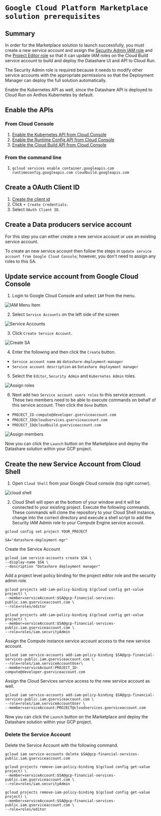 # ```Google Cloud Platform Marketplace solution prerequisites```
## Summary

In order for the Marketplace solution to launch successfully, you must create a new
service account and assign the [Security Admin IAM role](https://cloud.google.com/iam/docs/understanding-roles#iam-roles)
and the [Project Editor role](https://cloud.google.com/iam/docs/understanding-roles#primitive_role_definitions)
so that it can update IAM roles on the Cloud Build service account
to build and deploy the Datashare UI and API to Cloud Run.

The Security Admin role is required because it needs to modify other service
accounts with the appropriate permissions so that the Deployment Manager can deploy the full
solution automatically. 

Enable the Kubernetes API as well, since the Datashare API is deployed to Cloud Run on Anthos Kubernetes by default.  

## Enable the APIs

### From Cloud Console
1. [Enable the Kubernetes API from Cloud Console](https://console.cloud.google.com/apis/library/container.googleapis.com)
2. [Enable the Runtime Config API from Cloud Console](https://console.cloud.google.com/apis/library/runtimeconfig.googleapis.com)
3. [Enable the Cloud Build API from Cloud Console](https://console.cloud.google.com/apis/library/cloudbuild.googleapis.com)

### From the command line
1. `gcloud services enable container.googleapis.com runtimeconfig.googleapis.com cloudbuild.googleapis.com`

## Create a OAuth Client ID
1. [Create the client id](https://console.cloud.google.com/apis/credentials)
2. Click `+ Create Credentials`.
3. Select `OAuth Client ID`.

## Create a Data producers service account
For this step you can either create a new service account or use an existing service account.

To create an new service account then follow the steps in `Update service account from Google Cloud Console`; however, you don't need to assign any roles to this SA.

## Update service account from Google Cloud Console
1. Login to Google Cloud Console and select `IAM` from the menu.

![IAM Menu Item](images/IAM.png "IAM Menu Item")

2. Select `Service Accounts` on the left side of the screen

![Service Accounts](images/iam-select-service-account.png)

3. Click `Create Service Account`.

![Create SA](images/iam-create-sa.png)

4. Enter the following and then click the `Create` button. 
* `Service account name` as `datashare-deployment-manager`
* `Service account description` as `Datashare deployment manager`

5. Select the `Editor`, `Security Admin` and `Kubernetes Admin` roles.

![Assign roles](images/iam-assign-roles-to-sa.png)

6. Next add two `Service account users roles` to this service account.  These two members need to be able to execute commands on behalf of this service account. Then click the `Done` button. 
* `PROJECT_ID-compute@developer.gserviceaccount.com`
* `PROJECT_ID@cloudservices.gserviceaccount.com`
* `PROJECT_ID@cloudbuild.gserviceaccount.com`

![Assign members](images/iam-assign-members-to-sa.png)

Now you can click the `Launch` button on the Marketplace and deploy the Datashare solution within your GCP project. 

## Create the new Service Account from Cloud Shell
1. Open `Cloud Shell` from your Google Cloud console (top right corner).

![cloud shell](images/cloud-shell.png "cloud shell")


2. Cloud Shell will open at the bottom of your window and it will be connected to your existing project. Execute the following commands.
These commands will clone the repository to your Cloud Shell instance, change into the correct directory and execute a 
shell script to add the Security IAM Admin role to your Compute Engine service account.

```
gcloud config set project YOUR_PROJECT

SA="datashare-deployment-mgr"
```

Create the Service Account
```
gcloud iam service-accounts create $SA \
--display-name $SA \
--description "Datashare deployment manager"
```

Add a project level policy binding for the project editor role and the security admin role. 
```
gcloud projects add-iam-policy-binding $(gcloud config get-value project) \
--member=serviceAccount:$SA@gcp-financial-services-public.iam.gserviceaccount.com \
--role=roles/editor

gcloud projects add-iam-policy-binding $(gcloud config get-value project) \
--member=serviceAccount:$SA@gcp-financial-services-public.iam.gserviceaccount.com \
--role=roles/iam.securityAdmin
```

Assign the Compute instance service account access to the new service account.
```
gcloud iam service-accounts add-iam-policy-binding $SA@gcp-financial-services-public.iam.gserviceaccount.com \
--role=roles/iam.serviceAccountUser\
--member=serviceAcount:PROJECT_ID-compute@developer.gserviceaccount.com
```

Assign the Cloud Services service access to the new service account as well. 
```
gcloud iam service-accounts add-iam-policy-binding $SA@gcp-financial-services-public.iam.gserviceaccount.com \
--role=roles/iam.serviceAccountUser \
--member=serviceAccount:PROJECT@cloudservices.gserviceaccount.com 
```

Now you can click the `Launch` button on the Marketplace and deploy the Datashare solution within your GCP project. 

### Delete the Service Account
Delete the Service Account with the following command. 
```
gcloud iam service-accounts delete $SA@gcp-financial-services-public.iam.gserviceaccount.com
```

```
gcloud projects remove-iam-policy-binding $(gcloud config get-value project) \
--member=serviceAccount:$SA@gcp-financial-services-public.iam.gserviceaccount.com \
--role=roles/iam.securityAdmin

gcloud projects remove-iam-policy-binding $(gcloud config get-value project) \
--member=serviceAccount:$SA@gcp-financial-services-public.iam.gserviceaccount.com \
--role=roles/editor
```
